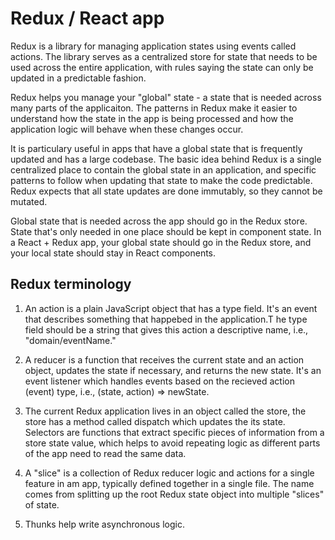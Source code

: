 # Redux / React app

Redux is a library for managing application states using events called actions. The library serves as a centralized store for state that needs to be used across the entire application, with rules saying the state can only be updated in a predictable fashion.

Redux helps you manage your "global" state - a state that is needed across many parts of the applicaiton. The patterns in Redux make it easier to understand how the state in the app is being processed and how the application logic will behave when these changes occur.

It is particulary useful in apps that have a global state that is frequently updated and has a large codebase. The basic idea behind Redux is a single centralized place to contain the global state in an application, and specific patterns to follow when updating that state to make the code predictable. Redux expects that all state updates are done immutably, so they cannot be mutated.

Global state that is needed across the app should go in the Redux store. State that's only needed in one place should be kept in component state. In a React + Redux app, your global state should go in the Redux store, and your local state should stay in React components.

## Redux terminology

1. An action is a plain JavaScript object that has a type field. It's an event that describes something that happebed in the application.T he type field should be a string that gives this action a descriptive name, i.e., "domain/eventName."

2. A reducer is a function that receives the current state and an action object, updates the state if necessary, and returns the new state. It's an event listener which handles events based on the recieved action (event) type, i.e., (state, action) => newState.

3. The current Redux application lives in an object called the store, the store has a method called dispatch which updates the its state. Selectors are functions that extract specific pieces of information from a store state value, which helps to avoid repeating logic as different parts of the app need to read the same data.

4. A "slice" is a collection of Redux reducer logic and actions for a single feature in am app, typically defined together in a single file. The name comes from splitting up the root Redux state object into multiple "slices" of state.

5. Thunks help write asynchronous logic.
